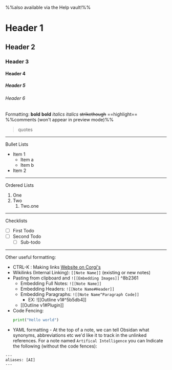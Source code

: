 %%also available via the Help vault!%%
# Header 1
## Header 2
### Header 3
#### Header 4
##### Header 5
###### Header 6

Formatting:
**bold** __bold__
*italics* _italics_
~~strikethough~~
==highlight==
%%comments (won't appear in preview mode)%%

> quotes

---
Bullet  Lists
- Item 1
	- Item a
	- Item b
- Item 2

---
Ordered Lists
1. One
2. Two
	1. Two.one

---
Checklists
- [ ] First Todo
- [ ] Second Todo
	- [ ] Sub-todo

---
Other useful formatting: 
- CTRL-K : Making links [Website on Corgi's](https://www.carsonvet.com/services/dogs/breeds/pembroke-welsh-corgi)
- Wikilinks (Internal Linking): `[[Note Name]]` (existing or new notes)
- Pasting from clipboard and `![[Embedding Images]]`  ^8b2361
	- Embedding Full Notes: `![[Note Name]]`
	- Embedding Headers: `![[Note Name#Header]]`
	- Embedding Paragraphs: `![[Note Name^Paragraph Code]]`
		- EX: ![[Outline v1#^5b5db4]]
	- [[Outline v1#Plugin]]
- Code Fencing: 
	```python
	print("Hello world")
	```
- YAML formatting - At the top of a note, we can tell Obsidan what synonyms, abbreviations etc we'd like it to track in the unlinked references. For a note named `Artifical Intelligence` you can Indicate the following (without the code fences):
```
---
aliases: [AI]
---
```


